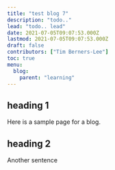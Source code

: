 ```yaml
---
title: "test blog 7"
description: "todo.."
lead: "todo.. lead"
date: 2021-07-05T09:07:53.000Z
lastmod: 2021-07-05T09:07:53.000Z
draft: false
contributors: ["Tim Berners-Lee"]
toc: true
menu:
  blog:
    parent: "learning"
---
```


## heading 1

Here is a sample page for a blog.

## heading 2

Another sentence
